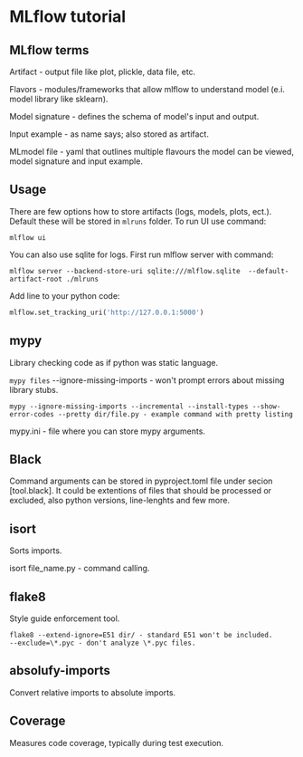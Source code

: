 # MLflow tutorial

## MLflow terms

Artifact - output file like plot, plickle, data file, etc.  

Flavors - modules/frameworks that allow mlflow to understand model (e.i. model library like sklearn).  

Model signature - defines the schema of model's input and output.  

Input example - as name says; also stored as artifact.  

MLmodel file - yaml that outlines multiple flavours the model can be viewed, model signature and input example.  

## Usage

There are few options how to store artifacts (logs, models, plots, ect.).
Default these will be stored in `mlruns` folder.
To run UI use command:

```console
mlflow ui
```

You can also use sqlite for logs.
First run mlflow server with command:

```console
mlflow server --backend-store-uri sqlite:///mlflow.sqlite  --default-artifact-root ./mlruns
```

Add line to your python code:

```python
mlflow.set_tracking_uri('http://127.0.0.1:5000')
```

## mypy

Library checking code as if python was static language.  

`mypy files` --ignore-missing-imports - won't prompt errors about missing library stubs.  

```console
mypy --ignore-missing-imports --incremental --install-types --show-error-codes --pretty dir/file.py - example command with pretty listing  
```

mypy.ini - file where you can store mypy arguments.  

## Black

Command arguments can be stored in pyproject.toml file under secion [tool.black]. It could be extentions of files that should be processed or excluded, also python versions, line-lenghts and few more.  

## isort

Sorts imports.  

isort file_name.py - command calling.  

## flake8

Style guide enforcement tool.  

```console
flake8 --extend-ignore=E51 dir/ - standard E51 won't be included.  
--exclude=\*.pyc - don't analyze \*.pyc files.  
```

## absolufy-imports

Convert relative imports to absolute imports.  

## Coverage

Measures code coverage, typically during test execution.
